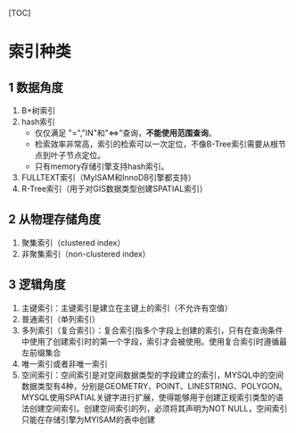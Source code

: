 [TOC]

# 索引种类

## 1 数据角度

1. B+树索引
2. hash索引
   - 仅仅满足 "=","IN"和"<=>"查询，**不能使用范围查询**。
   - 检索效率非常高，索引的检索可以一次定位，不像B-Tree索引需要从根节点到叶子节点定位。
   - 只有memory存储引擎支持hash索引。
3. FULLTEXT索引（MyISAM和InnoDB引擎都支持）
4. R-Tree索引（用于对GIS数据类型创建SPATIAL索引）

## 2 从物理存储角度

1. 聚集索引（clustered index）
2. 非聚集索引（non-clustered index）

## 3 逻辑角度

1. 主键索引：主键索引是建立在主键上的索引（不允许有空值）
2. 普通索引（单列索引）
3. 多列索引（复合索引）：复合索引指多个字段上创建的索引，只有在查询条件中使用了创建索引时的第一个字段，索引才会被使用。使用复合索引时遵循最左前缀集合
4. 唯一索引或者非唯一索引
5. 空间索引：空间索引是对空间数据类型的字段建立的索引，MYSQL中的空间数据类型有4种，分别是GEOMETRY、POINT、LINESTRING、POLYGON。MYSQL使用SPATIAL关键字进行扩展，使得能够用于创建正规索引类型的语法创建空间索引。创建空间索引的列，必须将其声明为NOT NULL，空间索引只能在存储引擎为MYISAM的表中创建
